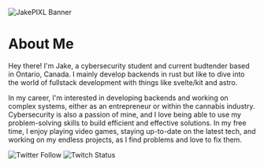 ![JakePIXL Banner](https://pbs.twimg.com/profile_banners/1563164407/1581187999/1500x500)

# About Me 

Hey there! I'm Jake, a cybersecurity student and current budtender based in Ontario, Canada. I mainly develop backends in rust but like to dive into the world of fullstack development with things like svelte/kit and astro.

In my career, I'm interested in developing backends and working on complex systems, either as an entrepreneur or within the cannabis industry. Cybersecurity is also a passion of mine, and I love being able to use my problem-solving skills to build efficient and effective solutions. In my free time, I enjoy playing video games, staying up-to-date on the latest tech, and working on my endless projects, as I find problems and love to fix them.

<!-- ## My links
* My Brand
  * [Instagram](http://instagram.com/TheCrusadeCo)
  * [Facebook](http://facebook.com/thecrusadeco) -->
  

<!-- [![Discord](https://img.shields.io/discord/530261325763313667)](https://discord.gg/Euw6md9) -->
![Twitter Follow](https://img.shields.io/twitter/follow/JakePIXL?style=social)
![Twitch Status](https://img.shields.io/twitch/status/JakePIXL?style=social)
<!---
JakePIXL/JakePIXL is a ✨ special ✨ repository because its `README.md` (this file) appears on your GitHub profile.
You can click the Preview link to take a look at your changes.
--->
